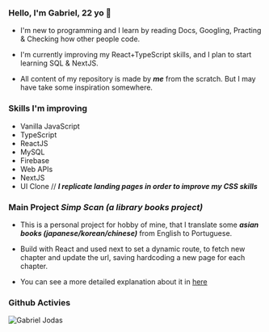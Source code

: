 ### Hello, I'm Gabriel, 22 yo 👋
- I'm new to programming and I learn by reading Docs, Googling, Practing & Checking how other people code.

- I'm currently improving my React+TypeScript skills, and I plan to start learning SQL & NextJS.

- All content of my repository is made by ***me*** from the scratch. But I may have take some inspiration somewhere.

### Skills I'm improving
- Vanilla JavaScript
- TypeScript
- ReactJS
- MySQL
- Firebase
- Web APIs
- NextJS
- UI Clone //
***I replicate landing pages in order to improve my CSS skills***

### Main Project ***Simp Scan (a library books project)***
- This is a personal project for hobby of mine, that I translate some ***asian books (japanese/korean/chinese)*** from English to Portuguese.

- Build with React and used next to set a dynamic route, to fetch new chapter and update the url, saving hardcoding a new page for each chapter.

- You can see a more detailed explanation about it in [here](https://github.com/dotdott/novel-scan)


### Github Activies
![Gabriel Jodas](https://github-readme-stats.vercel.app/api?username=dotdott)

